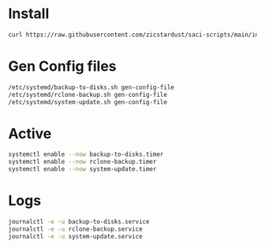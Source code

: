 # Install
```bash
curl https://raw.githubusercontent.com/zicstardust/saci-scripts/main/install.sh | bash
```

# Gen Config files
```bash
/etc/systemd/backup-to-disks.sh gen-config-file
/etc/systemd/rclone-backup.sh gen-config-file
/etc/systemd/system-update.sh gen-config-file
```

# Active

```bash
systemctl enable --now backup-to-disks.timer
systemctl enable --now rclone-backup.timer
systemctl enable --now system-update.timer
```

# Logs
```bash
journalctl -e -u backup-to-disks.service
journalctl -e -u rclone-backup.service
journalctl -e -u system-update.service
```
